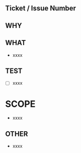 ## Ticket / Issue Number
<!-- チケット番号などを記入してください -->

## WHY
<!-- このプルリクエストの目的や背景を記載してください -->

## WHAT
<!-- 実装上のポイント、使用した技術、影響範囲など詳細を記載してください -->
- xxxx

## TEST
<!-- 動作検証方法などを記載してください -->
- [ ] xxxx

# SCOPE
<!-- この関数を変更したのでこの機能にも影響がある、など -->
- xxxx

## OTHER
<!-- マージ後に必要な作業がある場合など、補足したい情報を記載してください -->
- xxxx
